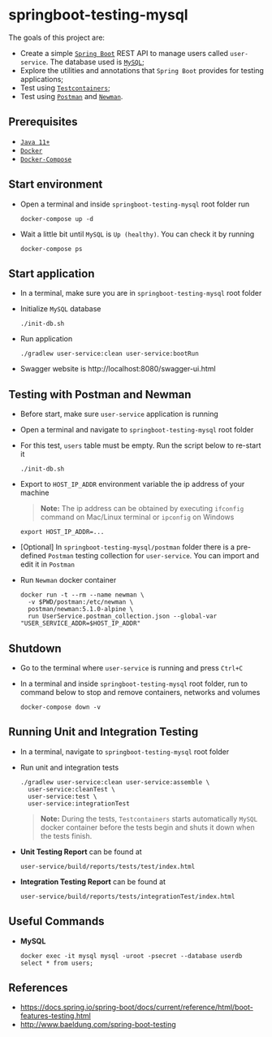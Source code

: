 # springboot-testing-mysql

The goals of this project are:
- Create a simple [`Spring Boot`](https://docs.spring.io/spring-boot/docs/current/reference/htmlsingle/) REST API to manage users called `user-service`. The database used is [`MySQL`](https://www.mysql.com);
- Explore the utilities and annotations that `Spring Boot` provides for testing applications;
- Test using [`Testcontainers`](https://www.testcontainers.org/);
- Test using [`Postman`](https://www.getpostman.com) and [`Newman`](https://github.com/postmanlabs/newman).

## Prerequisites

- [`Java 11+`](https://www.oracle.com/java/technologies/javase-jdk11-downloads.html)
- [`Docker`](https://www.docker.com/)
- [`Docker-Compose`](https://docs.docker.com/compose/install/)

## Start environment

- Open a terminal and inside `springboot-testing-mysql` root folder run
  ```
  docker-compose up -d
  ```

- Wait a little bit until `MySQL` is `Up (healthy)`. You can check it by running
  ```
  docker-compose ps
  ```

## Start application

- In a terminal, make sure you are in `springboot-testing-mysql` root folder

- Initialize `MySQL` database
  ```
  ./init-db.sh
  ```

- Run application
  ```
  ./gradlew user-service:clean user-service:bootRun
  ```

- Swagger website is http://localhost:8080/swagger-ui.html

## Testing with Postman and Newman

- Before start, make sure `user-service` application is running

- Open a terminal and navigate to `springboot-testing-mysql` root folder

- For this test, `users` table must be empty. Run the script below to re-start it
  ```
  ./init-db.sh
  ```

- Export to `HOST_IP_ADDR` environment variable the ip address of your machine
  > **Note:** The ip address can be obtained by executing `ifconfig` command on Mac/Linux terminal or `ipconfig` on Windows
  ```
  export HOST_IP_ADDR=...
  ```

- \[Optional\] In `springboot-testing-mysql/postman` folder there is a pre-defined `Postman` testing collection for `user-service`. You can import and edit it in `Postman`

- Run `Newman` docker container
  ```
  docker run -t --rm --name newman \
    -v $PWD/postman:/etc/newman \
    postman/newman:5.1.0-alpine \
    run UserService.postman_collection.json --global-var "USER_SERVICE_ADDR=$HOST_IP_ADDR"
  ```

## Shutdown

- Go to the terminal where `user-service` is running and press `Ctrl+C`

- In a terminal and inside `springboot-testing-mysql` root folder, run to command below to stop and remove containers, networks and volumes
  ```
  docker-compose down -v
  ```

## Running Unit and Integration Testing

- In a terminal, navigate to `springboot-testing-mysql` root folder

- Run unit and integration tests
  ```
  ./gradlew user-service:clean user-service:assemble \
    user-service:cleanTest \
    user-service:test \
    user-service:integrationTest
  ```
  > **Note:** During the tests, `Testcontainers` starts automatically `MySQL` docker container before the tests begin and shuts it down when the tests finish.

- **Unit Testing Report** can be found at
  ```
  user-service/build/reports/tests/test/index.html
  ```

- **Integration Testing Report** can be found at
  ```
  user-service/build/reports/tests/integrationTest/index.html
  ```

## Useful Commands

- **MySQL**
  ```
  docker exec -it mysql mysql -uroot -psecret --database userdb
  select * from users;
  ```

## References

- https://docs.spring.io/spring-boot/docs/current/reference/html/boot-features-testing.html
- http://www.baeldung.com/spring-boot-testing
